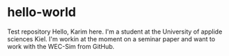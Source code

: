 # hello-world
Test repository
Hello, Karim here. I'm a student at the University of applide sciences Kiel.
I'm workin at the moment on a seminar paper and want to work with the WEC-Sim from GitHub.
